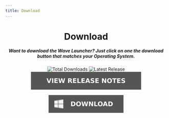 ```yaml
---
title: Download
---
```

<h1 align="center">Download</h1>
<h5 style="text-align: center;">Want to download the Wave Launcher? Just click on one the download button that matches your Operating System.</h5>
<p align="center"><img alt="Total Downloads" src="https://img.shields.io/github/downloads/wave-software/launcher/latest/total?color=209636ff&label=downloads&style=for-the-badge"> <img alt="Latest Release" src="https://img.shields.io/github/v/release/wave-software/launcher?color=209636ff&style=for-the-badge"> <a href="https://github.com/wave-software/launcher/releases/latest"><img alt="View Release Notes" src="assets/img/viewrelease.svg"></a></p>
<p align="center"><a href="https://github.com/wave-software/launcher/releases/latest/download/Wave-Launcher-setup.exe"><img alt="Download for Windows" src="assets/img/windownload.svg"></a> <!--<img alt="Download for Mac" src="assets/img/macdownload.svg"> <img alt="Download for Linux" src="assets/img/linuxdownload.svg"></p>-->
